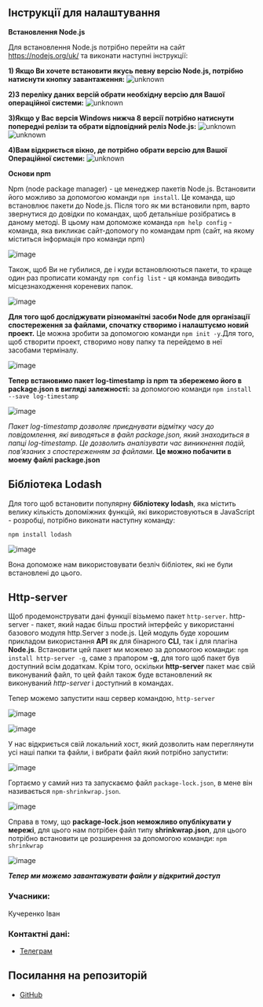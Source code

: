 ## Інструкції для налаштування

**Встановлення Node.js**

Для встановлення Node.js потрібно перейти на сайт https://nodejs.org/uk/ та виконати наступні інструкції:

  **1) Якщо Ви хочете встановити якусь певну версію Node.js, потрібно натиснути кнопку завантаження:**
  ![unknown](https://user-images.githubusercontent.com/66551575/114601421-284f8d00-9c9e-11eb-9fe6-76f2d939e5ef.png)
  
  **2)З переліку даних версій обрати необхідну версію для Вашої операційної системи:**
  ![unknown](https://user-images.githubusercontent.com/66551575/114601847-a57b0200-9c9e-11eb-9335-ef22a1d544e8.png)
  
  **3)Якщо у Вас версія Windows нижча 8 версії потрібно натиснути попередні релізи та обрати відповідний реліз Node.js:**
  ![unknown](https://user-images.githubusercontent.com/66551575/114601983-c8a5b180-9c9e-11eb-8a53-dc4ab85e165d.png)
  ![unknown](https://user-images.githubusercontent.com/66551575/114602160-f5f25f80-9c9e-11eb-8a33-bd18af696cde.png)
  
  **4)Вам відкриється вікно, де потрібно обрати версію для Вашої Операційної системи:**
  ![unknown](https://user-images.githubusercontent.com/66551575/114602258-13272e00-9c9f-11eb-9a9b-045c851f433b.png)

**Основи npm**

  Npm (node package manager) - це менеджер пакетів Node.js. Встановити його можливо за допомогою команди ```npm install```. Це команда, що встановлює пакети до Node.js.
  Після того як ми встановили npm, варто звернутися до довідки по командах, щоб детальніше розібратись в даному методі. В цьому нам допоможе команда ```npm help config``` - команда, яка викликає сайт-допомогу по командам npm (сайт, на якому міститься інформація про команди npm)
  
  ![image](https://user-images.githubusercontent.com/66551575/114604068-2b984800-9ca1-11eb-809e-c9034cf45e14.png)
  
  Також, щоб Ви не губилися, де і куди встановлюються пакети, то краще один раз прописати команду ```npm config list``` - ця команда виводить місцезнаходження кореневих папок.
  
  ![image](https://user-images.githubusercontent.com/66551575/114605001-4919e180-9ca2-11eb-8c21-4b5e04dfd5c1.png)
  
  **Для того щоб досліджувати різноманітні засоби Node для організації спостереження за файлами, спочатку створимо і налаштуємо новий проект.** Це можна зробити за допомогою команди ```npm init -y```.Для того, щоб створити проект, створимо нову папку та перейдемо в неї засобами терміналу.
  
  ![image](https://user-images.githubusercontent.com/66551575/114606485-fd683780-9ca3-11eb-82e0-8cd85a9c2f28.png)
  
  **Тепер встановимо пакет log-timestamp із npm та збережемо його в package.json в вигляді залежності:** за допомогою команди ```npm install --save log-timestamp```
  
  ![image](https://user-images.githubusercontent.com/66551575/114606864-81222400-9ca4-11eb-921b-21371211ce2f.png)
  
  *Пакет log-timestamp дозволяє приєднувати відмітку часу до повідомлення, які виводяться в файл package.json, який знаходиться в папці log-timestamp. Це дозволить аналізувати час виникнення подій, пов’язаних з спостереженням за файлами*. **Це можно побачити в моему файлі package.json**
  
  ## Бібліотека Lodash
  
  Для того щоб встановити  популярну **бібліотеку lodash**, яка містить велику кількість допоміжних функцій, які використовуються в JavaScript - розробці, потрібно виконати наступну команду:
  
  ```npm install lodash```
  
  ![image](https://user-images.githubusercontent.com/66551575/114608007-e0ccff00-9ca5-11eb-859d-a6602dcfaae2.png)
  
  Вона допоможе нам використовувати безліч бібліотек, які не були встановлені до цього.
  
  ## Http-server
    
   Щоб продемонструвати дані функції візьмемо пакет ```http-server```. http-server - пакет, який надає більш простий інтерфейс у використанні базового модуля http.Server з node.js. Цей модуль буде хорошим прикладом використання **API** як для бінарного **CLI**, так і для плагіна **Node.js**.
   Встановити цей пакет ми можемо за допомогою команди: ```npm install http-server -g```, саме з прапором **-g**, для того щоб пакет був доступний всім додаткам.
   Крім того, оскільки **http-server** пакет має свій виконуваний файл, то цей файл також буде встановлений як виконуваний *http-server* і доступний в командах.
   
   Тепер можемо запустити наш сервер командою, ```http-server```
   
   ![image](https://user-images.githubusercontent.com/66551575/114609116-1a523a00-9ca7-11eb-851e-33425a169763.png)

   ![image](https://user-images.githubusercontent.com/66551575/114609129-1e7e5780-9ca7-11eb-99a3-70ca8be24d99.png)

   У нас відкриється свій локальний хост, який дозволить нам переглянути усі наші папки та файли, і вибрати файл який потрібно запустити:
   
   ![image](https://user-images.githubusercontent.com/66551575/114609350-5d141200-9ca7-11eb-8aff-3fa5d8803b95.png)
   
   Гортаємо у самий низ та запускаємо файл ```package-lock.json```, в мене він називається ```npm-shrinkwrap.json```.
   
   ![image](https://user-images.githubusercontent.com/66551575/114609822-e0cdfe80-9ca7-11eb-9250-b0a5137e7694.png)

   Справа в тому, що **package-lock.json неможливо опублікувати у мережі**, для цього нам потрібен файл типу **shrinkwrap.json**, для цього потрібно встановити це розширення за допомогою команди:
   ```npm shrinkwrap```
   
   ![image](https://user-images.githubusercontent.com/66551575/114609635-b1b78d00-9ca7-11eb-8f86-23e4f25ec4c6.png)

   ***Тепер ми можемо завантажувати файли у відкритий доступ***
  
### Учасники:

Кучеренко Іван 

### Контактні дані:
 - [Телеграм](http://t.me/rmnstepaniuk)

## Посилання на репозиторій
 - [GitHub](https://github.com/IKu4er/-Node.js-Server-Platform)
